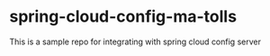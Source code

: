 # spring-cloud-config-ma-tolls
This is a sample repo for integrating with spring cloud config server
